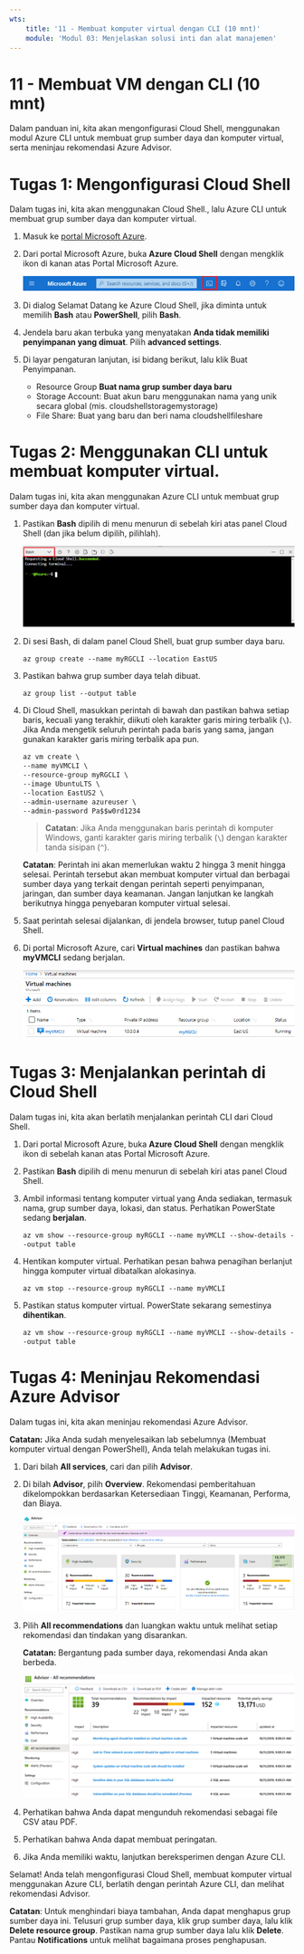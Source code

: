 ```yaml
---
wts:
    title: '11 - Membuat komputer virtual dengan CLI (10 mnt)'
    module: 'Modul 03: Menjelaskan solusi inti dan alat manajemen'
---
```

# 11 - Membuat VM dengan CLI (10 mnt)

Dalam panduan ini, kita akan mengonfigurasi Cloud Shell, menggunakan modul Azure CLI untuk membuat grup sumber daya dan komputer virtual, serta meninjau rekomendasi Azure Advisor. 

# Tugas 1: Mengonfigurasi Cloud Shell 

Dalam tugas ini, kita akan menggunakan Cloud Shell., lalu Azure CLI untuk membuat grup sumber daya dan komputer virtual.  

1. Masuk ke [portal Microsoft Azure](https://portal.azure.com).

2. Dari portal Microsoft Azure, buka **Azure Cloud Shell** dengan mengklik ikon di kanan atas Portal Microsoft Azure.

    ![Cuplikan layar ikon Portal Microsoft Azure, Azure Cloud Shell.](../images/1002.png)
   
3. Di dialog Selamat Datang ke Azure Cloud Shell, jika diminta untuk memilih **Bash** atau **PowerShell**, pilih **Bash**. 

4. Jendela baru akan terbuka yang menyatakan **Anda tidak memiliki penyimpanan yang dimuat**. Pilih **advanced settings**.

5. Di layar pengaturan lanjutan, isi bidang berikut, lalu klik Buat Penyimpanan.
    - Resource Group **Buat nama grup sumber daya baru**
    - Storage Account: Buat akun baru menggunakan nama yang unik secara global (mis. cloudshellstoragemystorage)
    - File Share: Buat yang baru dan beri nama cloudshellfileshare


# Tugas 2: Menggunakan CLI untuk membuat komputer virtual.

Dalam tugas ini, kita akan menggunakan Azure CLI untuk membuat grup sumber daya dan komputer virtual.

1. Pastikan **Bash** dipilih di menu menurun di sebelah kiri atas panel Cloud Shell (dan jika belum dipilih, pilihlah).

    ![Cuplikan layar Portal Microsofr Azure, Azure Cloud Shell dengan menu menurun Bash disorot.](../images/1002a.png)

2. Di sesi Bash, di dalam panel Cloud Shell, buat grup sumber daya baru. 

    ```cli
    az group create --name myRGCLI --location EastUS
    ```

3. Pastikan bahwa grup sumber daya telah dibuat.

    ```cli
    az group list --output table
    ```

4. Di Cloud Shell, masukkan perintah di bawah dan pastikan bahwa setiap baris, kecuali yang terakhir, diikuti oleh karakter garis miring terbalik (`\`). Jika Anda mengetik seluruh perintah pada baris yang sama, jangan gunakan karakter garis miring terbalik apa pun. 

    ```cli
    az vm create \
    --name myVMCLI \
    --resource-group myRGCLI \
    --image UbuntuLTS \
    --location EastUS2 \
    --admin-username azureuser \
    --admin-password Pa$$w0rd1234
    ```

    >**Catatan**: Jika Anda menggunakan baris perintah di komputer Windows, ganti karakter garis miring terbalik (`\`) dengan karakter tanda sisipan (`^`).

    **Catatan**: Perintah ini akan memerlukan waktu 2 hingga 3 menit hingga selesai. Perintah tersebut akan membuat komputer virtual dan berbagai sumber daya yang terkait dengan perintah seperti penyimpanan, jaringan, dan sumber daya keamanan. Jangan lanjutkan ke langkah berikutnya hingga penyebaran komputer virtual selesai. 

5. Saat perintah selesai dijalankan, di jendela browser, tutup panel Cloud Shell.

6. Di portal Microsoft Azure, cari **Virtual machines** dan pastikan bahwa **myVMCLI** sedang berjalan.

    ![Cuplikan layar halaman komputer virtual dengan myVMPS dalam status berjalan.](../images/1101.png)


# Tugas 3: Menjalankan perintah di Cloud Shell

Dalam tugas ini, kita akan berlatih menjalankan perintah CLI dari Cloud Shell. 

1. Dari portal Microsoft Azure, buka **Azure Cloud Shell** dengan mengklik ikon di sebelah kanan atas Portal Microsoft Azure.

2. Pastikan **Bash** dipilih di menu menurun di sebelah kiri atas panel Cloud Shell.

3. Ambil informasi tentang komputer virtual yang Anda sediakan, termasuk nama, grup sumber daya, lokasi, dan status. Perhatikan PowerState sedang **berjalan**.

    ```cli
    az vm show --resource-group myRGCLI --name myVMCLI --show-details --output table 
    ```

4. Hentikan komputer virtual. Perhatikan pesan bahwa penagihan berlanjut hingga komputer virtual dibatalkan alokasinya. 

    ```cli
    az vm stop --resource-group myRGCLI --name myVMCLI
    ```

5. Pastikan status komputer virtual. PowerState sekarang semestinya **dihentikan**.

    ```cli
    az vm show --resource-group myRGCLI --name myVMCLI --show-details --output table 
    ```

# Tugas 4: Meninjau Rekomendasi Azure Advisor

Dalam tugas ini, kita akan meninjau rekomendasi Azure Advisor.

   **Catatan:** Jika Anda sudah menyelesaikan lab sebelumnya (Membuat komputer virtual dengan PowerShell), Anda telah melakukan tugas ini. 

1. Dari bilah **All services**, cari dan pilih **Advisor**. 

2. Di bilah **Advisor**, pilih **Overview**. Rekomendasi pemberitahuan dikelompokkan berdasarkan Ketersediaan Tinggi, Keamanan, Performa, dan Biaya. 

    ![Cuplikan layar halaman Ringkasan Advisor. ](../images/1103.png)

3. Pilih **All recommendations** dan luangkan waktu untuk melihat setiap rekomendasi dan tindakan yang disarankan. 

    **Catatan:** Bergantung pada sumber daya, rekomendasi Anda akan berbeda. 

    ![Cuplikan layar halaman Semua rekomendasi Advisor. ](../images/1104.png)

4. Perhatikan bahwa Anda dapat mengunduh rekomendasi sebagai file CSV atau PDF. 

5. Perhatikan bahwa Anda dapat membuat peringatan. 

6. Jika Anda memiliki waktu, lanjutkan bereksperimen dengan Azure CLI. 

Selamat! Anda telah mengonfigurasi Cloud Shell, membuat komputer virtual menggunakan Azure CLI, berlatih dengan perintah Azure CLI, dan melihat rekomendasi Advisor.

**Catatan**: Untuk menghindari biaya tambahan, Anda dapat menghapus grup sumber daya ini. Telusuri grup sumber daya, klik grup sumber daya, lalu klik **Delete resource group**. Pastikan nama grup sumber daya lalu klik **Delete**. Pantau **Notifications** untuk melihat bagaimana proses penghapusan.
